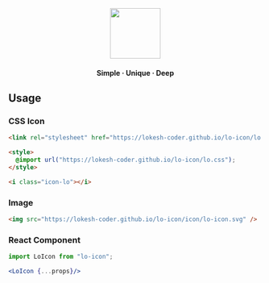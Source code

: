 <h3 align="center">
  <br>
  <img src="https://lokesh-coder.github.io/src/icon/lo-icon.svg" width="100"><br>
</h3>

<h4 align="center">Simple · Unique · Deep</h4>

## Usage

### CSS Icon

```html
<link rel="stylesheet" href="https://lokesh-coder.github.io/lo-icon/lo.css" />
```

```html
<style>
  @import url("https://lokesh-coder.github.io/lo-icon/lo.css");
</style>
```

```html
<i class="icon-lo"></i>
```

### Image

```html
<img src="https://lokesh-coder.github.io/lo-icon/icon/lo-icon.svg" />
```


### React Component

```jsx
import LoIcon from "lo-icon";

<LoIcon {...props}/>
```